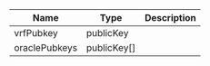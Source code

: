 

| Name | Type | Description |
|--|--|--|
| vrfPubkey | publicKey |  |
| oraclePubkeys | publicKey[] |  |
